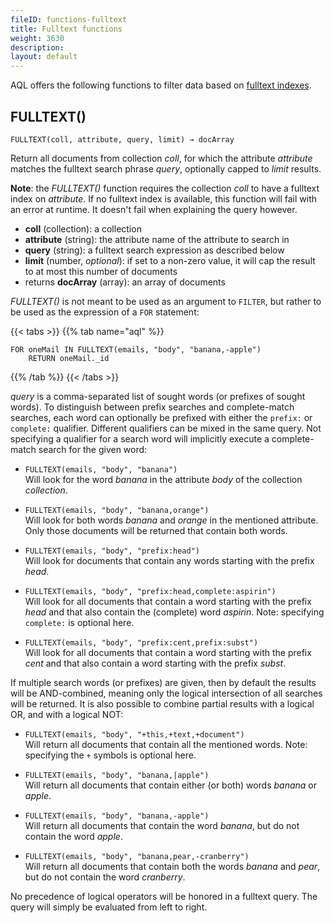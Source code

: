 ```yaml
---
fileID: functions-fulltext
title: Fulltext functions
weight: 3630
description: 
layout: default
---
```

AQL offers the following functions to filter data based on
[fulltext indexes](../../indexing/working-with-indexes/indexing-fulltext).

## FULLTEXT()

`FULLTEXT(coll, attribute, query, limit) → docArray`

Return all documents from collection *coll*, for which the attribute *attribute*
matches the fulltext search phrase *query*, optionally capped to *limit* results.

**Note**: the *FULLTEXT()* function requires the collection *coll* to have a
fulltext index on *attribute*. If no fulltext index is available, this function
will fail with an error at runtime. It doesn't fail when explaining the query however.

- **coll** (collection): a collection
- **attribute** (string): the attribute name of the attribute to search in
- **query** (string): a fulltext search expression as described below
- **limit** (number, *optional*): if set to a non-zero value, it will cap the result
  to at most this number of documents
- returns **docArray** (array): an array of documents

*FULLTEXT()* is not meant to be used as an argument to `FILTER`,
but rather to be used as the expression of a `FOR` statement:

{{< tabs >}}
{{% tab name="aql" %}}
```aql
FOR oneMail IN FULLTEXT(emails, "body", "banana,-apple")
    RETURN oneMail._id
```
{{% /tab %}}
{{< /tabs >}}

*query* is a comma-separated list of sought words (or prefixes of sought words). To
distinguish between prefix searches and complete-match searches, each word can optionally be
prefixed with either the `prefix:` or `complete:` qualifier. Different qualifiers can
be mixed in the same query. Not specifying a qualifier for a search word will implicitly
execute a complete-match search for the given word:

- `FULLTEXT(emails, "body", "banana")`<br>
  Will look for the word *banana* in the
  attribute *body* of the collection *collection*.

- `FULLTEXT(emails, "body", "banana,orange")`<br>
  Will look for both words
  *banana* and *orange* in the mentioned attribute. Only those documents will be
  returned that contain both words.

- `FULLTEXT(emails, "body", "prefix:head")`<br>
  Will look for documents that contain any
  words starting with the prefix *head*.

- `FULLTEXT(emails, "body", "prefix:head,complete:aspirin")`<br>
  Will look for all
  documents that contain a word starting with the prefix *head* and that also contain
  the (complete) word *aspirin*. Note: specifying `complete:` is optional here.

- `FULLTEXT(emails, "body", "prefix:cent,prefix:subst")`<br>
  Will look for all documents
  that contain a word starting with the prefix *cent* and that also contain a word
  starting with the prefix *subst*.

If multiple search words (or prefixes) are given, then by default the results will be
AND-combined, meaning only the logical intersection of all searches will be returned.
It is also possible to combine partial results with a logical OR, and with a logical NOT:

- `FULLTEXT(emails, "body", "+this,+text,+document")`<br>
  Will return all documents that
  contain all the mentioned words. Note: specifying the `+` symbols is optional here.

- `FULLTEXT(emails, "body", "banana,|apple")`<br>
  Will return all documents that contain
  either (or both) words *banana* or *apple*.

- `FULLTEXT(emails, "body", "banana,-apple")`<br>
  Will return all documents that contain
  the word *banana*, but do not contain the word *apple*.

- `FULLTEXT(emails, "body", "banana,pear,-cranberry")`<br>
  Will return all documents that
  contain both the words *banana* and *pear*, but do not contain the word
  *cranberry*.

No precedence of logical operators will be honored in a fulltext query. The query will simply
be evaluated from left to right.
